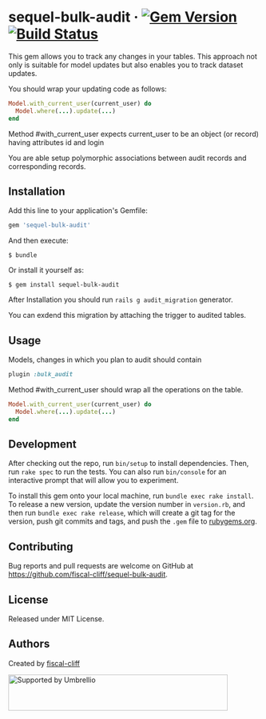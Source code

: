 # sequel-bulk-audit &middot; [![Gem Version](https://badge.fury.io/rb/sequel-bulk-audit.svg)](https://badge.fury.io/rb/sequel-bulk-audit) [![Build Status](https://travis-ci.org/fiscal-cliff/sequel-bulk-audit.svg?branch=master)](https://travis-ci.org/fiscal-cliff/sequel-bulk-audit)

This gem allows you to track any changes in your tables. This approach not only is suitable for model updates but also enables you to track dataset updates.

You should wrap your updating code as follows:

```ruby
Model.with_current_user(current_user) do
  Model.where(...).update(...)
end
```

Method #with_current_user expects current_user to be an object (or record) having attributes id and login

You are able setup polymorphic associations between audit records and corresponding records.

## Installation

Add this line to your application's Gemfile:

```ruby
gem 'sequel-bulk-audit'
```

And then execute:

    $ bundle

Or install it yourself as:

    $ gem install sequel-bulk-audit

After Installation you should run ```rails g audit_migration``` generator.

You can exdend this migration by attaching the trigger to audited tables.

## Usage

Models, changes in which you plan to audit should contain
```ruby
plugin :bulk_audit
```

Method #with_current_user should wrap all the operations on the table.

```ruby
Model.with_current_user(current_user) do
  Model.where(...).update(...)
end
```

## Development

After checking out the repo, run `bin/setup` to install dependencies. Then, run `rake spec` to run the tests. You can also run `bin/console` for an interactive prompt that will allow you to experiment.

To install this gem onto your local machine, run `bundle exec rake install`. To release a new version, update the version number in `version.rb`, and then run `bundle exec rake release`, which will create a git tag for the version, push git commits and tags, and push the `.gem` file to [rubygems.org](https://rubygems.org).

## Contributing

Bug reports and pull requests are welcome on GitHub at https://github.com/fiscal-cliff/sequel-bulk-audit.

## License

Released under MIT License.

## Authors

Created by [fiscal-cliff](https://github.com/fiscal-cliff)

<a href="https://github.com/umbrellio/">
<img style="float: left;" src="https://umbrellio.github.io/Umbrellio/supported_by_umbrellio.svg" alt="Supported by Umbrellio" width="439" height="72">
</a>
